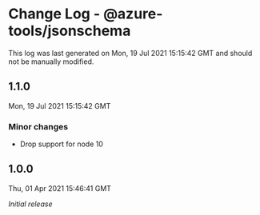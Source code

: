# Change Log - @azure-tools/jsonschema

This log was last generated on Mon, 19 Jul 2021 15:15:42 GMT and should not be manually modified.

## 1.1.0
Mon, 19 Jul 2021 15:15:42 GMT

### Minor changes

- Drop support for node 10

## 1.0.0
Thu, 01 Apr 2021 15:46:41 GMT

_Initial release_

